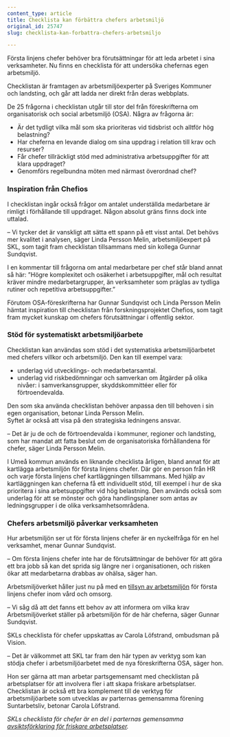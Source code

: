 ```yaml
---
content_type: article
title: Checklista kan förbättra chefers arbetsmiljö
original_id: 25747
slug: checklista-kan-forbattra-chefers-arbetsmiljo

---
```


Första linjens chefer behöver bra förutsättningar för att leda arbetet i sina verksamheter. Nu finns en checklista för att undersöka chefernas egen arbetsmiljö.

Checklistan är framtagen av arbetsmiljöexperter på Sveriges Kommuner och landsting, och går att ladda ner direkt från deras webbplats.

De 25 frågorna i checklistan utgår till stor del från föreskrifterna om organisatorisk och social arbetsmiljö (OSA). Några av frågorna är:

*   Är det tydligt vilka mål som ska prioriteras vid tidsbrist och alltför hög belastning?
*   Har cheferna en levande dialog om sina uppdrag i relation till krav och resurser?
*   Får chefer tillräckligt stöd med administrativa arbetsuppgifter för att klara uppdraget?
*   Genomförs regelbundna möten med närmast överordnad chef?

### Inspiration från Chefios

I checklistan ingår också frågor om antalet underställda medarbetare är rimligt i förhållande till uppdraget. Någon absolut gräns finns dock inte uttalad.

– Vi tycker det är vanskligt att sätta ett spann på ett visst antal. Det behövs mer kvalitet i analysen, säger Linda Persson Melin, arbetsmiljöexpert på SKL, som tagit fram checklistan tillsammans med sin kollega Gunnar Sundqvist.

I en kommentar till frågorna om antal medarbetare per chef står bland annat så här: ”Högre komplexitet och osäkerhet i arbetsuppgifter, mål och resultat kräver mindre medarbetargrupper, än verksamheter som präglas av tydliga rutiner och repetitiva arbetsuppgifter.”

Förutom OSA-föreskrifterna har Gunnar Sundqvist och Linda Persson Melin hämtat inspiration till checklistan från forskningsprojektet Chefios, som tagit fram mycket kunskap om chefers förutsättningar i offentlig sektor.

### Stöd för systematiskt arbetsmiljöarbete

Checklistan kan användas som stöd i det systematiska arbetsmiljöarbetet med chefers villkor och arbetsmiljö. Den kan till exempel vara:

*   underlag vid utvecklings- och medarbetarsamtal.
*   underlag vid riskbedömningar och samverkan om åtgärder på olika nivåer: i samverkansgrupper, skyddskommittéer eller för förtroendevalda.

Den som ska använda checklistan behöver anpassa den till behoven i sin egen organisation, betonar Linda Persson Melin.  
Syftet är också att visa på den strategiska ledningens ansvar.

– Det är ju de och de förtroendevalda i kommuner, regioner och landsting, som har mandat att fatta beslut om de organisatoriska förhållandena för chefer, säger Linda Persson Melin.

I Umeå kommun används en liknande checklista årligen, bland annat för att kartlägga arbetsmiljön för första linjens chefer. Där gör en person från HR och varje första linjens chef kartläggningen tillsammans. Med hjälp av kartläggningen kan cheferna få ett individuellt stöd, till exempel i hur de ska prioritera i sina arbetsuppgifter vid hög belastning. Den används också som underlag för att se mönster och göra handlingsplaner som antas av ledningsgrupper i de olika verksamhetsområdena.

### Chefers arbetsmiljö påverkar verksamheten

Hur arbetsmiljön ser ut för första linjens chefer är en nyckelfråga för en hel verksamhet, menar Gunnar Sundqvist.

– Om första linjens chefer inte har de förutsättningar de behöver för att göra ett bra jobb så kan det sprida sig längre ner i organisationen, och risken ökar att medarbetarna drabbas av ohälsa, säger han.

Arbetsmiljöverket håller just nu på med en [tillsyn av arbetsmiljön](https://www.av.se/arbetsmiljoarbete-och-inspektioner/publikationer/broschyrer/vi-inspekterar-forsta-linjens-chefer-inom-vard-och-omsorg-adi-692-broschyr/?hl=f%C3%B6rsta%20linjens%20chefer) för första linjens chefer inom vård och omsorg.

– Vi såg då att det fanns ett behov av att informera om vilka krav Arbetsmiljöverket ställer på arbetsmiljön för de här cheferna, säger Gunnar Sundqvist.

SKLs checklista för chefer uppskattas av Carola Löfstrand, ombudsman på Vision.

– Det är välkommet att SKL tar fram den här typen av verktyg som kan stödja chefer i arbetsmiljöarbetet med de nya föreskrifterna OSA, säger hon.

Hon ser gärna att man arbetar partsgemensamt med checklistan på arbetsplatser för att involvera fler i att skapa friskare arbetsplatser. Checklistan är också ett bra komplement till de verktyg för arbetsmiljöarbete som utvecklas av parternas gemensamma förening Suntarbetsliv, betonar Carola Löfstrand.

_SKLs checklista för chefer är en del i parternas gemensamma [avsiktsförklaring för friskare arbetsplatser](https://skr.se/skr/arbetsgivarekollektivavtal/arbetsmiljo/friskarearbetsplatser.12292.html)._

